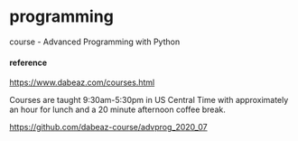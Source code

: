 # programming
course - Advanced Programming with Python



#### reference
https://www.dabeaz.com/courses.html

Courses are taught 9:30am-5:30pm in US Central Time with approximately an hour for lunch and a 20 minute afternoon coffee break.

https://github.com/dabeaz-course/advprog_2020_07
